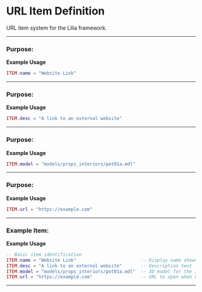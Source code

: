 # URL Item Definition

URL item system for the Lilia framework.

---

### Purpose:

**Example Usage**

```lua
ITEM.name = "Website Link"

```

---

### Purpose:

**Example Usage**

```lua
ITEM.desc = "A link to an external website"

```

---

### Purpose:

**Example Usage**

```lua
ITEM.model = "models/props_interiors/pot01a.mdl"

```

---

### Purpose:

**Example Usage**

```lua
ITEM.url = "https://example.com"

```

---

### Example Item:

**Example Usage**

```lua
-- Basic item identification
ITEM.name = "Website Link"                        -- Display name shown to players
ITEM.desc = "A link to an external website"       -- Description text
ITEM.model = "models/props_interiors/pot01a.mdl"  -- 3D model for the item
ITEM.url = "https://example.com"                  -- URL to open when used

```

---

